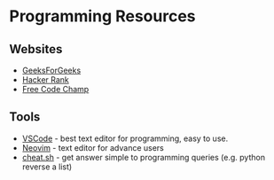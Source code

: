 # Programming Resources

## Websites

- [GeeksForGeeks](https://www.geeksforgeeks.org/)
- [Hacker Rank](https://www.hackerrank.com/)
- [Free Code Champ](https://www.freecodecamp.org/)

## Tools

- [VSCode](https://code.visualstudio.com/) - best text editor for programming, easy to use.
- [Neovim](https://neovim.io/) - text editor for advance users
- [cheat.sh](https://github.com/chubin/cheat.sh) - get answer simple to programming queries (e.g. python reverse a list)